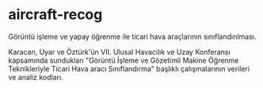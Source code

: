 # aircraft-recog
Görüntü işleme ve yapay öğrenme ile ticari hava araçlarının sınıflandırılması.

Karacan, Uyar ve Öztürk'ün VII. Ulusal Havacılık ve Uzay Konferansı kapsamında sundukları
"Görüntü İşleme ve Gözetimli Makine Öğrenme Teknikleriyle Ticari Hava aracı Sınıflandırma" başlıklı çalışmalarının verileri ve analiz kodları.
